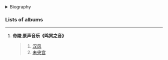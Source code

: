 
<details>
<summary>Biography</summary>

![djuJDm1X](https://thumbsnap.com/i/djuJDm1X.jpg)

?> He is a famous music producer in Mainland China and the chief producer of Transmission Music. In 2005, he produced and launched the solo album "Fear of Losing You" by Taiwanese model singer Zhu Guohao; in 2006, he launched the single "Always Sunny" by new singer-songwriter Wu Yifan: in 2008, he launched the solo single "I Know" by singer Lv Weiwei: in 2008, he was the music producer for the compilation of the world's classic fairy tale cartoons by Taiwan's Youfu Culture Group, creating and producing all the original music; in 2009 In 2009, he was the judge of Jiangsu TV's Absolute Singing Xi'an; in 2009, Shaanxi People's Radio Shaanxi Youth Radio FM105.5 composed and produced the station song "1055"; in 2009, he produced and released the new inspirational single "Next Stop" and music video for the 13th Miss Global Tourism 1st runner-up Li Qing (Li Yishan); in 2010, he composed the theme song "If I can" for the movie "Love at West Lake". In 2011, he was a judge of Hunan TV's Happy China 2011 Happy Girls' Voice Xi'an; in 2012, he produced the new EP "Symbols" for singer Zhou ShangYun of Aina Sky Records; from 2010 to 2012, he wrote the new station song "Love 988" for Shaanxi Radio and Television 988 and its sound recognition system; in 2013, he wrote and produced the station song and sound recognition system for FM1043 Xi'an Traffic and Tourism Radio; in December 2013, he composed and produced the packaging system for FM1043 Xi'an Traffic and Tourism Radio. In December 2013, the soundtrack work "Han Jingdi Yangling" was nominated for the Best Music and Sound Award of the 3rd China Documentary Academy Awards; In 2014, he created and produced the sound recognition packaging system of ETV Xi'an Education Television; On November 24, 2015, the large-scale epic animation documentary "Tomb of the Emperors" was successfully premiered on CCTV10. In 2017, he composed and produced the new digital version of the dance music of the classic Chinese dance drama "Silk Road Flower Rain".

</details>


### Lists of albums

---

1. **帝陵 原声音乐《鸣冥之音》**
    > 1. [汉风](https://e1.pcloud.link/publink/show?code=XZk6e4ZUlhrIQuoX27ypnyg2OS5fjkhmwek)
    > 2. [未央宫](https://e1.pcloud.link/publink/show?code=XZX6e4ZSBC4AU3mXBV9BhFVXIvgl4bdtz7k)